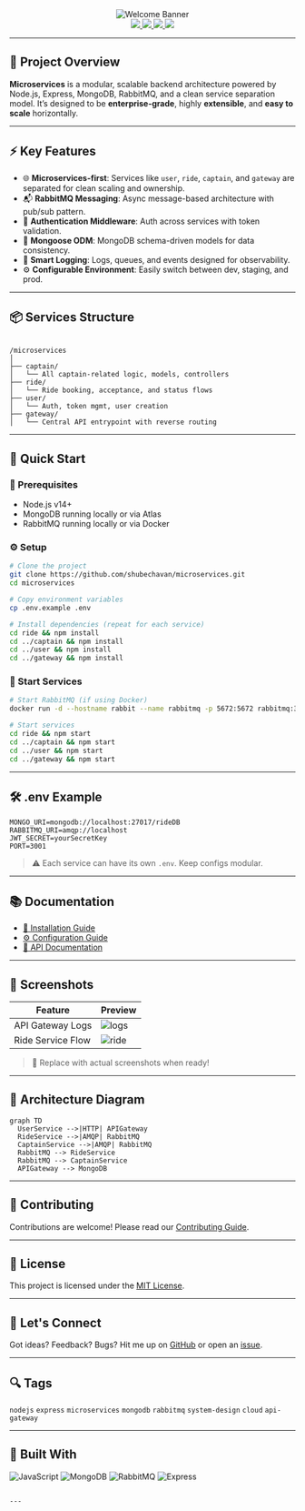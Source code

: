 
<div align="center">
  <img src="./assets/typing.svg" alt="Welcome Banner" />
</div>

<div align="center">

  <a href="https://github.com/shubechavan/microservices/stargazers">
    <img src="https://img.shields.io/github/stars/shubechavan/microservices?color=0088cc&label=Stars" />
  </a>
  <a href="https://github.com/shubechavan/microservices/network/members">
    <img src="https://img.shields.io/github/forks/shubechavan/microservices?color=0088cc&label=Forks" />
  </a>
  <a href="https://github.com/shubechavan/microservices/issues">
    <img src="https://img.shields.io/github/issues/shubechavan/microservices?color=0088cc&label=Issues" />
  </a>
  <a href="https://github.com/shubechavan/microservices/blob/main/LICENSE">
    <img src="https://img.shields.io/github/license/shubechavan/microservices?color=0088cc&label=License" />
  </a>

</div>

---

## 🎯 Project Overview

**Microservices** is a modular, scalable backend architecture powered by Node.js, Express, MongoDB, RabbitMQ, and a clean service separation model. It’s designed to be **enterprise-grade**, highly **extensible**, and **easy to scale** horizontally.

---

## ⚡️ Key Features

- 🌐 **Microservices-first**: Services like `user`, `ride`, `captain`, and `gateway` are separated for clean scaling and ownership.
- 📬 **RabbitMQ Messaging**: Async message-based architecture with pub/sub pattern.
- 🔐 **Authentication Middleware**: Auth across services with token validation.
- 📁 **Mongoose ODM**: MongoDB schema-driven models for data consistency.
- 🧠 **Smart Logging**: Logs, queues, and events designed for observability.
- ⚙️ **Configurable Environment**: Easily switch between dev, staging, and prod.

---

## 📦 Services Structure

```

/microservices
│
├── captain/
│   └── All captain-related logic, models, controllers
├── ride/
│   └── Ride booking, acceptance, and status flows
├── user/
│   └── Auth, token mgmt, user creation
├── gateway/
│   └── Central API entrypoint with reverse routing

````

---

## 🚀 Quick Start

### 🔧 Prerequisites

- Node.js v14+
- MongoDB running locally or via Atlas
- RabbitMQ running locally or via Docker

### ⚙️ Setup

```bash
# Clone the project
git clone https://github.com/shubechavan/microservices.git
cd microservices

# Copy environment variables
cp .env.example .env

# Install dependencies (repeat for each service)
cd ride && npm install
cd ../captain && npm install
cd ../user && npm install
cd ../gateway && npm install
````

### 📡 Start Services

```bash
# Start RabbitMQ (if using Docker)
docker run -d --hostname rabbit --name rabbitmq -p 5672:5672 rabbitmq:3

# Start services
cd ride && npm start
cd ../captain && npm start
cd ../user && npm start
cd ../gateway && npm start
```

---

## 🛠️ .env Example

```env
MONGO_URI=mongodb://localhost:27017/rideDB
RABBITMQ_URI=amqp://localhost
JWT_SECRET=yourSecretKey
PORT=3001
```

> ⚠️ Each service can have its own `.env`. Keep configs modular.

---

## 📚 Documentation

* [📘 Installation Guide](https://github.com/shubechavan/microservices/wiki/Installation-Guide)
* [⚙️ Configuration Guide](https://github.com/shubechavan/microservices/wiki/Configuration-Guide)
* [🧪 API Documentation](https://github.com/shubechavan/microservices/wiki/API-Documentation)

---

## 📸 Screenshots

| Feature           | Preview                         |
| ----------------- | ------------------------------- |
| API Gateway Logs  | ![logs](./assets/logs.png)      |
| Ride Service Flow | ![ride](./assets/ride-flow.png) |

> 🔄 Replace with actual screenshots when ready!

---

## 🧠 Architecture Diagram

```mermaid
graph TD
  UserService -->|HTTP| APIGateway
  RideService -->|AMQP| RabbitMQ
  CaptainService -->|AMQP| RabbitMQ
  RabbitMQ --> RideService
  RabbitMQ --> CaptainService
  APIGateway --> MongoDB
```

---

## 🤝 Contributing

Contributions are welcome!
Please read our [Contributing Guide](https://github.com/shubechavan/microservices/blob/main/CONTRIBUTING.md).

---

## 📄 License

This project is licensed under the [MIT License](https://github.com/shubechavan/microservices/blob/main/LICENSE).

---

## 💬 Let's Connect

Got ideas? Feedback? Bugs?
Hit me up on [GitHub](https://github.com/shubechavan) or open an [issue](https://github.com/shubechavan/microservices/issues).

---

## 🔍 Tags

`nodejs` `express` `microservices` `mongodb` `rabbitmq` `system-design` `cloud` `api-gateway`

---

## 🏁 Built With

![JavaScript](https://img.shields.io/badge/JavaScript-F7DF1E?style=for-the-badge\&logo=javascript\&logoColor=black)
![MongoDB](https://img.shields.io/badge/MongoDB-47A248?style=for-the-badge\&logo=mongodb\&logoColor=white)
![RabbitMQ](https://img.shields.io/badge/RabbitMQ-FF6600?style=for-the-badge\&logo=rabbitmq\&logoColor=white)
![Express](https://img.shields.io/badge/Express.js-000000?style=for-the-badge\&logo=express\&logoColor=white)

```

---

